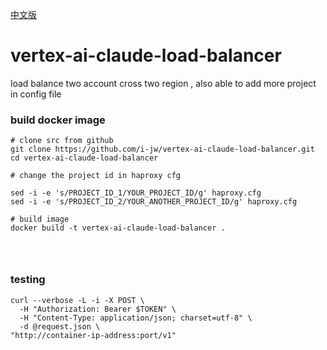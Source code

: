 [中文版](README_zh.md)
# vertex-ai-claude-load-balancer
load balance two account cross two region , also able to add more project in config file
### build docker image
```shell
# clone src from github
git clone https://github.com/i-jw/vertex-ai-claude-load-balancer.git
cd vertex-ai-claude-load-balancer

# change the project id in haproxy cfg

sed -i -e 's/PROJECT_ID_1/YOUR_PROJECT_ID/g' haproxy.cfg
sed -i -e 's/PROJECT_ID_2/YOUR_ANOTHER_PROJECT_ID/g' haproxy.cfg

# build image 
docker build -t vertex-ai-claude-load-balancer .




```
### testing
```shell
curl --verbose -L -i -X POST \
  -H "Authorization: Bearer $TOKEN" \
  -H "Content-Type: application/json; charset=utf-8" \
  -d @request.json \
"http://container-ip-address:port/v1"

```
